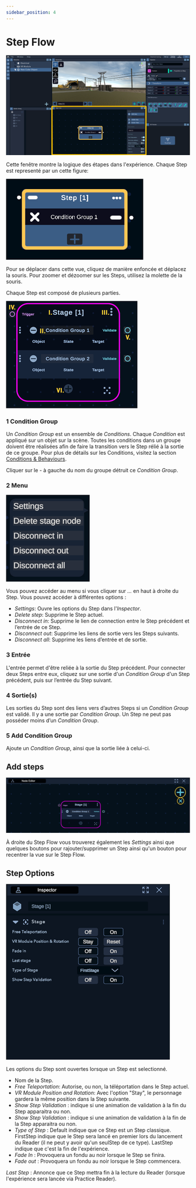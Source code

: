 ```yaml
---
sidebar_position: 4
---
```


# Step Flow 

![Step Overview](/img/UI_overview3.png)

Cette fenêtre montre la logique des étapes dans l'expérience. Chaque Step est representé par un cette figure:

![Step Detailed](/img/node_detailed_1.png)

Pour se déplacer dans cette vue, cliquez de manière enfoncée et déplacez la souris.
Pour zoomer et dézoomer sur les Steps, utilisez la molette de la souris. 

Chaque Step est composé de plusieurs parties.

![Step Detailed 2](/img/node_detailed_2.png)

### 1 Condition Group

Un *Condition Group* est un ensemble de *Conditions*. Chaque *Condition* est appliqué sur un objet sur la scène. Toutes les conditions dans un groupe doivent être réalisées afin de faire la transition vers le Step rélié à la sortie de ce groupe. Pour plus de détails sur les Conditions, visitez la section [Conditions &  Behaviours](conditions.md).

Cliquer sur le *-* à gauche du nom du groupe détruit ce *Condition Group*.

### 2 Menu

![Menu](/img/node_menu.png)
 
Vous pouvez accéder au menu si vous cliquer sur *...* en haut à droite du Step. Vous pouvez accéder à différentes options :
-	*Settings*: Ouvre les options du Step dans l'*Inspector*.
-	*Delete step*: Supprime le Step actuel.
-	*Disconnect in*: Supprime le lien de connection entre le Step précédent et l’entrée de ce Step.
-	*Disconnect out*: Supprime les liens de sortie vers les Steps suivants.
-	*Disconnect all*: Supprime les liens d’entrée et de sortie.

### 3 Entrée

L'entrée permet d'être reliée à la sortie du Step précédent.
Pour connecter deux Steps entre eux, cliquez sur une sortie d'un *Condition Group* d'un Step précédent, puis sur l’entrée du Step suivant. 

### 4 Sortie(s)

Les sorties du Step sont des liens vers d’autres Steps si un *Condition Group* est validé. Il y a une sortie par *Condition Group*. Un Step ne peut pas posséder moins d’un *Condition Group*.

### 5 Add Condition Group
Ajoute un *Condition Group*, ainsi que la sortie liée à celui-ci.

## Add steps

![Condition](/img/node_condition.png)

À droite du Step Flow vous trouverez également les *Settings* ainsi que quelques boutons pour rajouter/supprimer un Step ainsi qu'un bouton pour recentrer la vue sur le Step Flow.

## Step Options

![Step Options](/img/UI_node_options.png)

Les options du Step sont ouvertes lorsque un Step est selectionné.

-	Nom de la Step.
-	*Free Teleportation*: Autorise, ou non, la téléportation dans le Step actuel.
-	*VR Module Position and Rotation*: Avec l'option "Stay", le personnage gardera la même position dans la Step suivante.
-	*Show Step Validation* : indique si une animation de validation à la fin du Step apparaitra ou non. 
-	*Show Step Validation* : indique si une animation de validation à la fin de la Step apparaitra ou non. 
-	*Type of Step* : Default indique que ce Step est un Step classique. FirstStep indique que le Step sera lancé en premier lors du lancement du Reader (il ne peut y avoir qu'un seulStep de ce type). LastStep indique que c'est la fin de l'expérience.
-	*Fade In* : Provoquera un fondu au noir lorsque le Step se finira.
-	*Fade out* : Provoquera un fondu au noir lorsque le Step commencera.

*Last Step* : Annonce que ce Step mettra fin à la lecture du Reader (lorsque l'expérience sera lancée via Practice Reader).